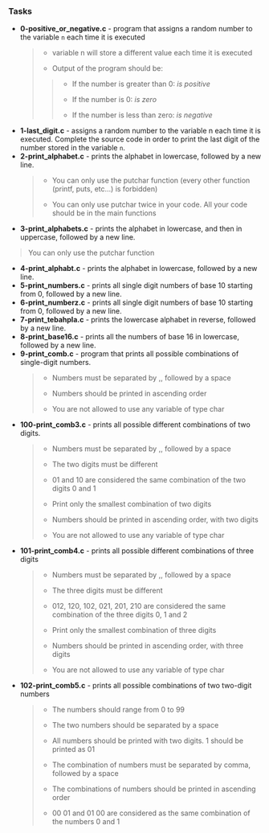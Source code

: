 ### Tasks
* **0-positive_or_negative.c** - program that assigns a random number to the variable `n` each time it is executed
   > - variable n will store a different value each time it is executed
   >
   > * Output of the program should be:
   >> * If the number is greater than 0: *is positive*
   >> - If the number is 0: *is zero*
   >> * If the number is less than zero: *is negative*
* **1-last_digit.c** - assigns a random number to the variable n each time it is executed. Complete the source code in order to print the last digit of the number stored in the variable `n`.
* **2-print_alphabet.c** - prints the alphabet in lowercase, followed by a new line.
    > * You can only use the putchar function (every other function (printf, puts, etc…) is forbidden)
    >
    > - You can only use putchar twice in your code. All your code should be in the main functions
* **3-print_alphabets.c** - prints the alphabet in lowercase, and then in uppercase, followed by a new line.
 > You can only use the putchar function 
* **4-print_alphabt.c** - prints the alphabet in lowercase, followed by a new line.
* **5-print_numbers.c** - prints all single digit numbers of base 10 starting from 0, followed by a new line.
* **6-print_numberz.c** - prints all single digit numbers of base 10 starting from 0, followed by a new line.
* **7-print_tebahpla.c** - prints the lowercase alphabet in reverse, followed by a new line.
* **8-print_base16.c** - prints all the numbers of base 16 in lowercase, followed by a new line.
* **9-print_comb.c** - program that prints all possible combinations of single-digit numbers.
    > * Numbers must be separated by ,, followed by a space
    >
    > - Numbers should be printed in ascending order
    >
    > * You are not allowed to use any variable of type char
* **100-print_comb3.c** - prints all possible different combinations of two digits.
    > * Numbers must be separated by ,, followed by a space
    > 
    > - The two digits must be different
    >
    > * 01 and 10 are considered the same combination of the two digits 0 and 1
    >
    > - Print only the smallest combination of two digits
    >
    > * Numbers should be printed in ascending order, with two digits
    > 
    > - You are not allowed to use any variable of type char
* **101-print_comb4.c**  -  prints all possible different combinations of three digits
    > * Numbers must be separated by ,, followed by a space
    > 
    > - The three digits must be different
    > 
    > * 012, 120, 102, 021, 201, 210 are considered the same combination of the three digits 0, 1 and 2
    > 
    > - Print only the smallest combination of three digits
    > 
    > * Numbers should be printed in ascending order, with three digits
    >
    > - You are not allowed to use any variable of type char
* **102-print_comb5.c**  - prints all possible combinations of two two-digit numbers 
    > * The numbers should range from 0 to 99
    > 
    > - The two numbers should be separated by a space
    > 
    > * All numbers should be printed with two digits. 1 should be printed as 01
    > 
    > - The combination of numbers must be separated by comma, followed by a space
    > 
    > * The combinations of numbers should be printed in ascending order
    >
    > - 00 01 and 01 00 are considered as the same combination of the numbers 0 and 1